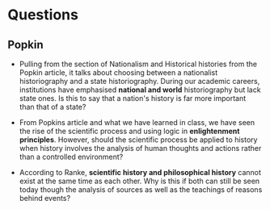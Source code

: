 # Questions 

## Popkin

- Pulling from the section of Nationalism and Historical histories from the Popkin article, it talks about choosing between a nationalist historiography and a state historiography. During our academic careers, institutions have emphasised **national and world** historiography but lack state ones. Is this to say that a nation's history is far more important than that of a state?

  

- From Popkins article and what we have learned in class, we have seen the rise of the scientific process and using logic in **enlightenment principles**. However, should the scientific process be applied to history when history involves the analysis of human thoughts and actions rather than a controlled environment?

  

- According to Ranke, **scientific history and philosophical history** cannot exist at the same time as each other. Why is this if both can still be seen today though the analysis of sources as well as the teachings of reasons behind events?
